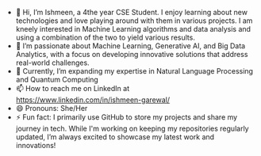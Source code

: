 - 👋 Hi, I’m Ishmeen, a 4the year CSE Student. I enjoy learning about new technologies and love playing around with them in various projects. I am kneely interested in Machine Learning algorithms and data analysis and using a combination of the two to yield various results.
- 👀 I’m passionate about Machine Learning, Generative AI, and Big Data Analytics, with a focus on developing innovative solutions that address real-world challenges.
- 🌱 Currently, I’m expanding my expertise in Natural Language Processing and Quantum Computing
- 📫 How to reach me on LinkedIn at https://www.linkedin.com/in/ishmeen-garewal/
- 😄 Pronouns: She/Her
- ⚡ Fun fact: I primarily use GitHub to store my projects and share my journey in tech. While I'm working on keeping my repositories regularly updated, I’m always excited to showcase my latest work and innovations!
<!---
ishmeen-11/ishmeen-11 is a ✨ special ✨ repository because its `README.md` (this file) appears on your GitHub profile.
You can click the Preview link to take a look at your changes.
--->
